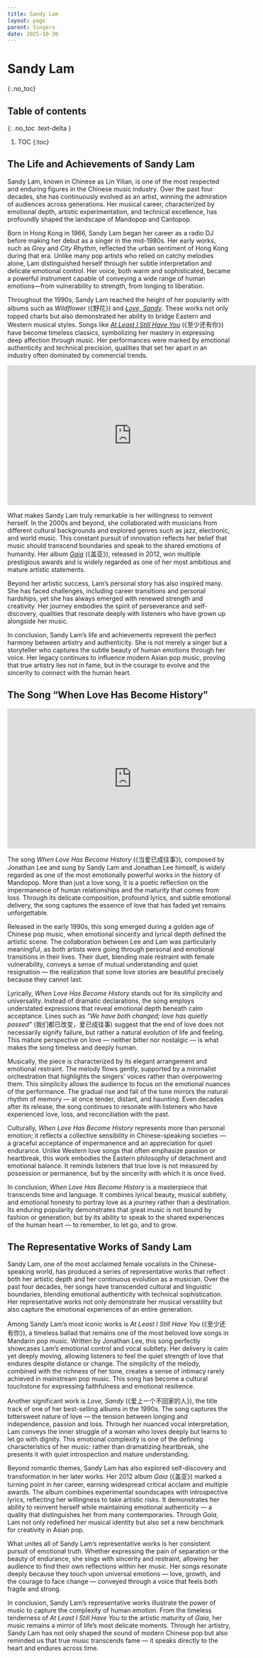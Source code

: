 ```yaml
---
title: Sandy Lam
layout: page
parent: Singers
date: 2025-10-30
---
```

# Sandy Lam
{:.no_toc}

## Table of contents
{: .no_toc .text-delta }

1. TOC
{:toc}

## The Life and Achievements of Sandy Lam

Sandy Lam, known in Chinese as Lin Yilian, is one of the most respected and enduring figures in the Chinese music industry. Over the past four decades, she has continuously evolved as an artist, winning the admiration of audiences across generations. Her musical career, characterized by emotional depth, artistic experimentation, and technical excellence, has profoundly shaped the landscape of Mandopop and Cantopop.

Born in Hong Kong in 1966, Sandy Lam began her career as a radio DJ before making her debut as a singer in the mid-1980s. Her early works, such as _Grey_ and _City Rhythm_, reflected the urban sentiment of Hong Kong during that era. Unlike many pop artists who relied on catchy melodies alone, Lam distinguished herself through her subtle interpretation and delicate emotional control. Her voice, both warm and sophisticated, became a powerful instrument capable of conveying a wide range of human emotions—from vulnerability to strength, from longing to liberation.

Throughout the 1990s, Sandy Lam reached the height of her popularity with albums such as _Wildflower_ (《野花》) and _[Love, Sandy](https://zh.wikipedia.org/wiki/Love,_Sandy)_. These works not only topped charts but also demonstrated her ability to bridge Eastern and Western musical styles. Songs like _[At Least I Still Have You](https://www.youtube.com/watch?v=pQlAWZLOpgo)_ (《至少还有你》) have become timeless classics, symbolizing her mastery in expressing deep affection through music. Her performances were marked by emotional authenticity and technical precision, qualities that set her apart in an industry often dominated by commercial trends.

<iframe width="560" height="315" src="https://www.youtube.com/embed/pQlAWZLOpgo?si=bVVaggTHEu59pJS5" title="YouTube video player" frameborder="0" allow="accelerometer; autoplay; clipboard-write; encrypted-media; gyroscope; picture-in-picture; web-share" referrerpolicy="strict-origin-when-cross-origin" allowfullscreen></iframe>

What makes Sandy Lam truly remarkable is her willingness to reinvent herself. In the 2000s and beyond, she collaborated with musicians from different cultural backgrounds and explored genres such as jazz, electronic, and world music. This constant pursuit of innovation reflects her belief that music should transcend boundaries and speak to the shared emotions of humanity. Her album _[Gaia](https://zh.wikipedia.org/wiki/%E8%93%8B%E4%BA%9E_(%E5%B0%88%E8%BC%AF))_ (《盖亚》), released in 2012, won multiple prestigious awards and is widely regarded as one of her most ambitious and mature artistic statements.

Beyond her artistic success, Lam’s personal story has also inspired many. She has faced challenges, including career transitions and personal hardships, yet she has always emerged with renewed strength and creativity. Her journey embodies the spirit of perseverance and self-discovery, qualities that resonate deeply with listeners who have grown up alongside her music.

In conclusion, Sandy Lam’s life and achievements represent the perfect harmony between artistry and authenticity. She is not merely a singer but a storyteller who captures the subtle beauty of human emotions through her voice. Her legacy continues to influence modern Asian pop music, proving that true artistry lies not in fame, but in the courage to evolve and the sincerity to connect with the human heart.

## The Song “When Love Has Become History”

<iframe width="560" height="315" src="https://www.youtube.com/embed/IKA47rEDVSs?si=bx75kEiFZrH5EU2n" title="YouTube video player" frameborder="0" allow="accelerometer; autoplay; clipboard-write; encrypted-media; gyroscope; picture-in-picture; web-share" referrerpolicy="strict-origin-when-cross-origin" allowfullscreen></iframe>

The song _When Love Has Become History_ (《当爱已成往事》), composed by Jonathan Lee and sung by Sandy Lam and Jonathan Lee himself, is widely regarded as one of the most emotionally powerful works in the history of Mandopop. More than just a love song, it is a poetic reflection on the impermanence of human relationships and the maturity that comes from loss. Through its delicate composition, profound lyrics, and subtle emotional delivery, the song captures the essence of love that has faded yet remains unforgettable.

Released in the early 1990s, this song emerged during a golden age of Chinese pop music, when emotional sincerity and lyrical depth defined the artistic scene. The collaboration between Lee and Lam was particularly meaningful, as both artists were going through personal and emotional transitions in their lives. Their duet, blending male restraint with female vulnerability, conveys a sense of mutual understanding and quiet resignation — the realization that some love stories are beautiful precisely because they cannot last.

Lyrically, _When Love Has Become History_ stands out for its simplicity and universality. Instead of dramatic declarations, the song employs understated expressions that reveal emotional depth beneath calm acceptance. Lines such as _“We have both changed; love has quietly passed”_ (我们都已改变，爱已成往事) suggest that the end of love does not necessarily signify failure, but rather a natural evolution of life and feeling. This mature perspective on love — neither bitter nor nostalgic — is what makes the song timeless and deeply human.

Musically, the piece is characterized by its elegant arrangement and emotional restraint. The melody flows gently, supported by a minimalist orchestration that highlights the singers’ voices rather than overpowering them. This simplicity allows the audience to focus on the emotional nuances of the performance. The gradual rise and fall of the tune mirrors the natural rhythm of memory — at once tender, distant, and haunting. Even decades after its release, the song continues to resonate with listeners who have experienced love, loss, and reconciliation with the past.

Culturally, _When Love Has Become History_ represents more than personal emotion; it reflects a collective sensibility in Chinese-speaking societies — a graceful acceptance of impermanence and an appreciation for quiet endurance. Unlike Western love songs that often emphasize passion or heartbreak, this work embodies the Eastern philosophy of detachment and emotional balance. It reminds listeners that true love is not measured by possession or permanence, but by the sincerity with which it is once lived.

In conclusion, _When Love Has Become History_ is a masterpiece that transcends time and language. It combines lyrical beauty, musical subtlety, and emotional honesty to portray love as a journey rather than a destination. Its enduring popularity demonstrates that great music is not bound by fashion or generation, but by its ability to speak to the shared experiences of the human heart — to remember, to let go, and to grow.

## The Representative Works of Sandy Lam

Sandy Lam, one of the most acclaimed female vocalists in the Chinese-speaking world, has produced a series of representative works that reflect both her artistic depth and her continuous evolution as a musician. Over the past four decades, her songs have transcended cultural and linguistic boundaries, blending emotional authenticity with technical sophistication. Her representative works not only demonstrate her musical versatility but also capture the emotional experiences of an entire generation.

Among Sandy Lam’s most iconic works is _At Least I Still Have You_ (《至少还有你》), a timeless ballad that remains one of the most beloved love songs in Mandarin pop music. Written by Jonathan Lee, this song perfectly showcases Lam’s emotional control and vocal subtlety. Her delivery is calm yet deeply moving, allowing listeners to feel the quiet strength of love that endures despite distance or change. The simplicity of the melody, combined with the richness of her tone, creates a sense of intimacy rarely achieved in mainstream pop music. This song has become a cultural touchstone for expressing faithfulness and emotional resilience.

Another significant work is _Love, Sandy_ (《爱上一个不回家的人》), the title track of one of her best-selling albums in the 1990s. The song captures the bittersweet nature of love — the tension between longing and independence, passion and loss. Through her nuanced vocal interpretation, Lam conveys the inner struggle of a woman who loves deeply but learns to let go with dignity. This emotional complexity is one of the defining characteristics of her music: rather than dramatizing heartbreak, she presents it with quiet introspection and mature understanding.

Beyond romantic themes, Sandy Lam has also explored self-discovery and transformation in her later works. Her 2012 album _Gaia_ (《盖亚》) marked a turning point in her career, earning widespread critical acclaim and multiple awards. The album combines experimental soundscapes with introspective lyrics, reflecting her willingness to take artistic risks. It demonstrates her ability to reinvent herself while maintaining emotional authenticity — a quality that distinguishes her from many contemporaries. Through _Gaia_, Lam not only redefined her musical identity but also set a new benchmark for creativity in Asian pop.

What unites all of Sandy Lam’s representative works is her consistent pursuit of emotional truth. Whether expressing the pain of separation or the beauty of endurance, she sings with sincerity and restraint, allowing her audience to find their own reflections within her music. Her songs resonate deeply because they touch upon universal emotions — love, growth, and the courage to face change — conveyed through a voice that feels both fragile and strong.

In conclusion, Sandy Lam’s representative works illustrate the power of music to capture the complexity of human emotion. From the timeless tenderness of _At Least I Still Have You_ to the artistic maturity of _Gaia_, her music remains a mirror of life’s most delicate moments. Through her artistry, Sandy Lam has not only shaped the sound of modern Chinese pop but also reminded us that true music transcends fame — it speaks directly to the heart and endures across time.
